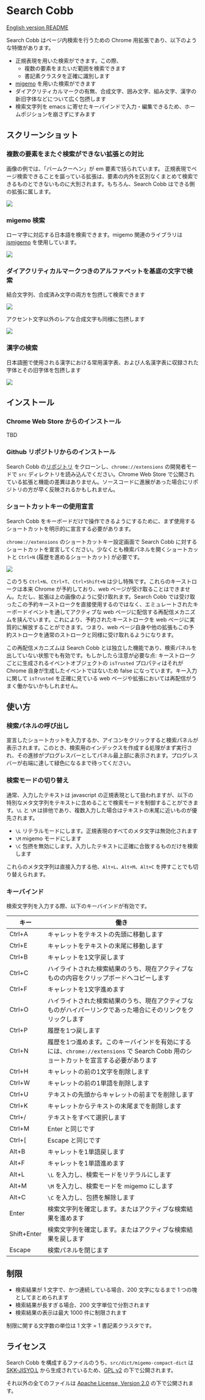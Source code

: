 Search Cobb
===========

[English version README](README.en.md)

Search Cobb はページ内検索を行うための Chrome 用拡張であり、以下のような特徴があります。

  * 正規表現を用いた検索ができます。この際、
    - 複数の要素をまたいだ範囲を検索できます
    - 書記素クラスタを正確に識別します
  * [migemo](http://0xcc.net/migemo/ "Migemo: ローマ字のまま日本語をインクリメンタル検索") を用いた検索ができます
  * ダイアクリティカルマークの有無、合成文字、囲み文字、組み文字、漢字の新旧字体などについて広く包摂します
  * 検索文字列を emacs に寄せたキーバインドで入力・編集できるため、ホームポジションを崩さずにすみます

## スクリーンショット

### 複数の要素をまたぐ検索ができない拡張との対比

画像の例では、「バームクーヘン」が em 要素で括られています。
正規表現でページ検索できることを謳っている拡張は、要素の内外を区別なくまとめて検索できるものとできないものに大別されます。もちろん、Search Cobb はできる側の拡張に属します。

![](http://dev.appsweets.net/search-cobb/image/across-elements.png)

### migemo 検索

ローマ字に対応する日本語を検索できます。migemo 関連のライブラリは [jsmigemo](https://github.com/oguna/jsmigemo "migemo on javascript") を使用しています。

![](http://dev.appsweets.net/search-cobb/image/migemo.png)

### ダイアクリティカルマークつきのアルファベットを基底の文字で検索

結合文字列、合成済み文字の両方を包摂して検索できます

![](http://dev.appsweets.net/search-cobb/image/accent-marks.png)

アクセント文字以外のレアな合成文字も同様に包摂します

![](http://dev.appsweets.net/search-cobb/image/combining-marks.png)

### 漢字の検索

日本語圏で使用される漢字における常用漢字表、および人名漢字表に収録された字体とその旧字体を包摂します

![](http://dev.appsweets.net/search-cobb/image/hanjp1981.png)


## インストール

### Chrome Web Store からのインストール

TBD

### Github リポジトリからのインストール

Search Cobb の[リポジトリ](https://github.com/akahuku/search-cobb.git) をクローンし、`chrome://extensions` の開発者モードで `src` ディレクトリを読み込んでください。Chrome Web Store で公開されている拡張と機能の差異はありません。ソースコードに進展があった場合にリポジトリの方が早く反映されるかもしれません。

### ショートカットキーの使用宣言

Search Cobb をキーボードだけで操作できるようにするために、まず使用するショートカットを明示的に宣言する必要があります。

`chrome://extensions` のショートカットキー設定画面で Search Cobb に対するショートカットを宣言してください。少なくとも検索パネルを開くショートカットと `Ctrl+N` (履歴を進めるショートカット) が必要です。

![](http://dev.appsweets.net/search-cobb/image/shortcuts.png)

このうち `Ctrl+N`、`Ctrl+T`、`Ctrl+Shift+N` は少し特殊です。これらのキーストロークは本来 Chrome が予約しており、web ページが受け取ることはできません。ただし、拡張は上の画像のように受け取れます。Search Cobb では受け取ったこの予約キーストロークを直接使用するのではなく、エミュレートされたキーボードイベントを通してアクティブな web ページに配信する再配信メカニズムを挟んでいます。これにより、予約されたキーストロークを web ページに実質的に解放することができます。つまり、web ページ自身や他の拡張もこの予約ストロークを通常のストロークと同様に受け取れるようになります。

この再配信メカニズムは Search Cobb とは独立した機能であり、検索パネルを出していない状態でも有効です。もしかしたら注意が必要な点: キーストロークごとに生成されるイベントオブジェクトの `isTrusted` プロパティはそれが Chrome 自身が生成したイベントではないため false になっています。キー入力に関して `isTrusted` を正確に見ている web ページや拡張においては再配信がうまく働かないかもしれません。


## 使い方

### 検索パネルの呼び出し

宣言したショートカットを入力するか、アイコンをクリックすると検索パネルが表示されます。このとき、検索用のインデックスを作成する処理がまず実行され、その進捗がプログレスバーとしてパネル最上部に表示されます。プログレスバーが右端に達して緑色になるまで待ってください。

### 検索モードの切り替え

通常、入力したテキストは javascript の正規表現として扱われますが、以下の特別なメタ文字列をテキストに含めることで検索モードを制御することができます。`\L` と `\M` は排他であり、複数入力した場合はテキストの末尾に近いものが優先されます。

  * `\L` リテラルモードにします。正規表現のすべてのメタ文字は無効化されます
  * `\M` migemo モードにします
  * `\C` 包摂を無効にします。入力したテキストに正確に合致するものだけを検索します

これらのメタ文字列は直接入力する他、`Alt+L`、`Alt+M`、`Alt+C` を押すことでも切り替えられます。

### キーバインド

検索文字列を入力する際、以下のキーバインドが有効です。

|キー|働き|
|----|----|
|Ctrl+A|キャレットをテキストの先頭に移動します|
|Ctrl+E|キャレットをテキストの末尾に移動します|
|Ctrl+B|キャレットを1文字戻します|
|Ctrl+C|ハイライトされた検索結果のうち、現在アクティブなものの内容をクリップボードへコピーします|
|Ctrl+F|キャレットを1文字進めます|
|Ctrl+O|ハイライトされた検索結果のうち、現在アクティブなものがハイパーリンクであった場合にそのリンクをクリックします|
|Ctrl+P|履歴を1つ戻します|
|Ctrl+N|履歴を1つ進めます。このキーバインドを有効にするには、`chrome://extensions` で Search Cobb 用のショートカットを宣言する必要があります|
|Ctrl+H|キャレットの前の1文字を削除します|
|Ctrl+W|キャレットの前の1単語を削除します|
|Ctrl+U|テキストの先頭からキャレットの前までを削除します|
|Ctrl+K|キャレットからテキストの末尾までを削除します|
|Ctrl+/|テキストをすべて選択します|
|Ctrl+M|Enter と同じです|
|Ctrl+[|Escape と同じです|
|Alt+B |キャレットを1単語戻します|
|Alt+F |キャレットを1単語進めます|
|Alt+L |`\L` を入力し、検索モードをリテラルにします|
|Alt+M |`\M` を入力し、検索モードを migemo にします|
|Alt+C |`\C` を入力し、包摂を解除します|
|Enter |検索文字列を確定します。またはアクティブな検索結果を進めます|
|Shift+Enter|検索文字列を確定します。またはアクティブな検索結果を戻します|
|Escape|検索パネルを閉じます|


## 制限

* 検索結果が 1 文字で、かつ連続している場合、200 文字になるまで 1 つの塊としてまとめられます
* 検索結果が長すぎる場合、200 文字単位で分割されます
* 検索結果の表示は最大 1000 件に制限されます

制限に関する文字数の単位は 1 文字 = 1 書記素クラスタです。


## ライセンス

Search Cobb を構成するファイルのうち、`src/dict/migemo-compact-dict` は [SKK-JISYO.L](https://skk-dev.github.io/dict/ "SKK dictionary files gh-pages | dict") から生成されているため、[GPL v2](https://www.gnu.org/licenses/gpl-2.0.html) の下で公開されます。

それ以外の全てのファイルは [Apache License, Version 2.0](https://www.apache.org/licenses/LICENSE-2.0) の下で公開されます。

